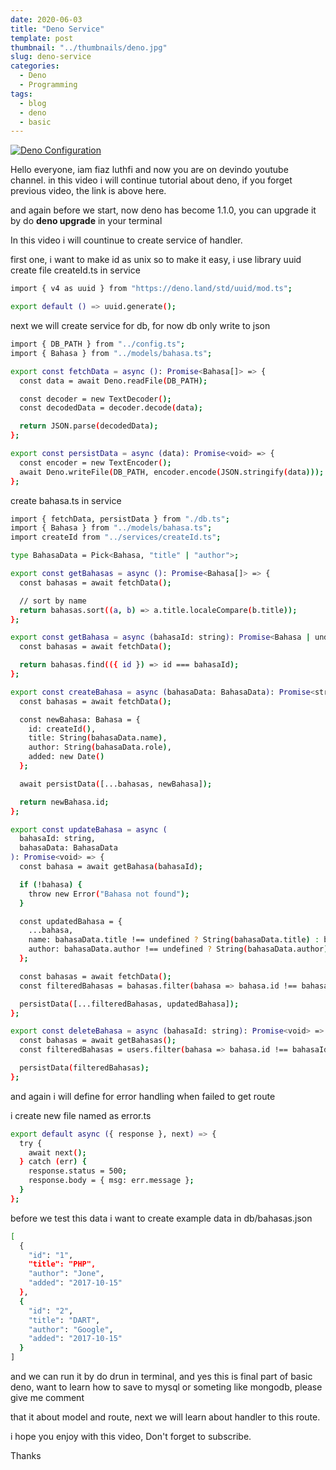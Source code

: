 ```yaml
---
date: 2020-06-03
title: "Deno Service"
template: post
thumbnail: "../thumbnails/deno.jpg"
slug: deno-service
categories:
  - Deno
  - Programming
tags:
  - blog
  - deno
  - basic
---
```


[![Deno Configuration](https://img.youtube.com/vi/FzjQHu_Cp9E/0.jpg)](https://www.youtube.com/watch?v=FzjQHu_Cp9E)

Hello everyone, iam fiaz luthfi and now you are on devindo youtube channel. in this video i will continue tutorial about deno, if you forget previous video, the link is above here. 

and again before we start, now deno has become 1.1.0, you can upgrade it by do **deno upgrade** in your terminal

In this video i will countinue to create service of handler.

first one, i want to make id as unix so to make it easy, i use library uuid create file createId.ts in service

```bash
import { v4 as uuid } from "https://deno.land/std/uuid/mod.ts";

export default () => uuid.generate();
```

next we will create service for db, for now db only write to json

```bash
import { DB_PATH } from "../config.ts";
import { Bahasa } from "../models/bahasa.ts";

export const fetchData = async (): Promise<Bahasa[]> => {
  const data = await Deno.readFile(DB_PATH);

  const decoder = new TextDecoder();
  const decodedData = decoder.decode(data);

  return JSON.parse(decodedData);
};

export const persistData = async (data): Promise<void> => {
  const encoder = new TextEncoder();
  await Deno.writeFile(DB_PATH, encoder.encode(JSON.stringify(data)));
};
```

create bahasa.ts in service

```bash
import { fetchData, persistData } from "./db.ts";
import { Bahasa } from "../models/bahasa.ts";
import createId from "../services/createId.ts";

type BahasaData = Pick<Bahasa, "title" | "author">;

export const getBahasas = async (): Promise<Bahasa[]> => {
  const bahasas = await fetchData();

  // sort by name
  return bahasas.sort((a, b) => a.title.localeCompare(b.title));
};

export const getBahasa = async (bahasaId: string): Promise<Bahasa | undefined> => {
  const bahasas = await fetchData();

  return bahasas.find(({ id }) => id === bahasaId);
};

export const createBahasa = async (bahasaData: BahasaData): Promise<string> => {
  const bahasas = await fetchData();

  const newBahasa: Bahasa = {
    id: createId(),
    title: String(bahasaData.name),
    author: String(bahasaData.role),
    added: new Date()
  };

  await persistData([...bahasas, newBahasa]);

  return newBahasa.id;
};

export const updateBahasa = async (
  bahasaId: string,
  bahasaData: BahasaData
): Promise<void> => {
  const bahasa = await getBahasa(bahasaId);

  if (!bahasa) {
    throw new Error("Bahasa not found");
  }

  const updatedBahasa = {
    ...bahasa,
    name: bahasaData.title !== undefined ? String(bahasaData.title) : bahasa.title,
    author: bahasaData.author !== undefined ? String(bahasaData.author) : bahasa.author,
  };

  const bahasas = await fetchData();
  const filteredBahasas = bahasas.filter(bahasa => bahasa.id !== bahasaId);

  persistData([...filteredBahasas, updatedBahasa]);
};

export const deleteBahasa = async (bahasaId: string): Promise<void> => {
  const bahasas = await getBahasas();
  const filteredBahasas = users.filter(bahasa => bahasa.id !== bahasaId);

  persistData(filteredBahasas);
};
```

and again i will define for error handling when failed to get route

i create new file named as error.ts
```bash
export default async ({ response }, next) => {
  try {
    await next();
  } catch (err) {
    response.status = 500;
    response.body = { msg: err.message };
  }
};
```
before we test this data i want to create example data in db/bahasas.json

```bash
[
  {
    "id": "1",
    "title": "PHP",
    "author": "Jone",
    "added": "2017-10-15"
  },
  {
    "id": "2",
    "title": "DART",
    "author": "Google",
    "added": "2017-10-15"
  }
]
```

and we can run it by do drun in terminal, and yes this is final part of basic deno, want to learn how to save to mysql or someting like mongodb, please give me comment

that it about model and route, next we will learn about handler to this route.

i hope you enjoy with this video, Don't forget to subscribe.

Thanks